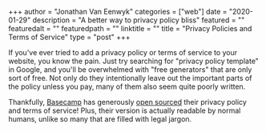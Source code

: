+++
author = "Jonathan Van Eenwyk"
categories = ["web"]
date = "2020-01-29"
description = "A better way to privacy policy bliss"
featured = ""
featuredalt = ""
featuredpath = ""
linktitle = ""
title = "Privacy Policies and Terms of Service"
type = "post"
+++

If you've ever tried to add a privacy policy or terms of service to your
website, you know the pain.  Just try searching for "privacy policy template" in
Google, and you'll be overwhelmed with "free generators" that are only sort of
free.  Not only do they intentionally leave out the important parts of the
policy unless you pay, many of them also seem quite poorly written.

Thankfully, [Basecamp](https://basecamp.com/) has generously [open
sourced](https://github.com/basecamp/policies) their privacy policy and terms of
service!  Plus, their version is actually readable by normal humans, unlike so
many that are filled with legal jargon.

